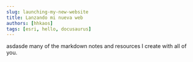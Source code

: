 ```yaml
---
slug: launching-my-new-website
title: Lanzando mi nueva web
authors: [hhkaos]
tags: [esri, hello, docusaurus]
---
```


asdasde many of
the markdown notes and resources I create with all of you.

